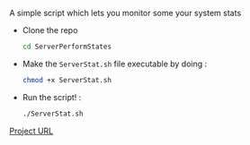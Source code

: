 A simple script which lets you monitor some your system stats 

- Clone the repo
  ```sh
  cd ServerPerformStates
- Make the `ServerStat.sh` file executable by doing :
  ```sh
  chmod +x ServerStat.sh
- Run the script! :
  ```sh
  ./ServerStat.sh

[Project URL](https://roadmap.sh/projects/server-stats)
